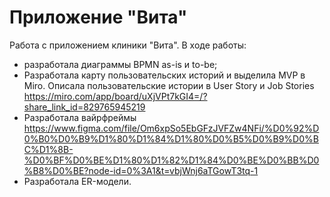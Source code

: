 # Приложение "Вита"
Работа с приложением клиники "Вита".
В ходе работы:
- разработала диаграммы BPMN as-is и to-be;
- Разработала карту пользовательских историй и выделила MVP в Miro. Описала пользовательские истории в User Story и Job Stories https://miro.com/app/board/uXjVPt7kGI4=/?share_link_id=829765945219
- Разработала вайрфреймы https://www.figma.com/file/Om6xpSo5EbGFzJVFZw4NFi/%D0%92%D0%B0%D0%B9%D1%80%D1%84%D1%80%D0%B5%D0%B9%D0%BC%D1%8B-%D0%BF%D0%BE%D1%80%D1%82%D1%84%D0%BE%D0%BB%D0%B8%D0%BE?node-id=0%3A1&t=vbjWnj6aTGowT3tq-1
- Разработала ER-модели.
